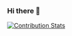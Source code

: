 ### Hi there 👋
[![Contribution Stats](https://github-contribution-stats.vercel.app/api/?username=sudermanjr)](https://github.com/LordDashMe/github-contribution-stats/)
<!--
**sudermanjr/sudermanjr** is a ✨ _special_ ✨ repository because its `README.md` (this file) appears on your GitHub profile.

Here are some ideas to get you started:

- 🔭 I’m currently working on ...
- 🌱 I’m currently learning ...
- 👯 I’m looking to collaborate on ...
- 🤔 I’m looking for help with ...
- 💬 Ask me about ...
- 📫 How to reach me: ...
- 😄 Pronouns: ...
- ⚡ Fun fact: ...
-->
